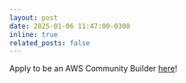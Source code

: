 ```yaml
---
layout: post
date: 2025-01-06 11:47:00-0300
inline: true
related_posts: false
---
```

Apply to be an AWS Community Builder [here](https://pulse.aws/application/XUDHHXIH)!
